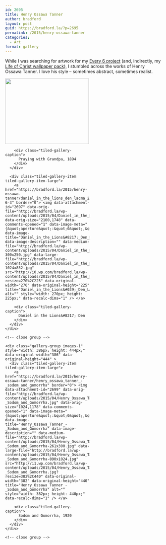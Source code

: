 ```yaml
---
id: 2695
title: Henry Ossawa Tanner
author: bradford
layout: post
guid: https://bradford.la/?p=2695
permalink: /2015/henry-ossawa-tanner
categories:
  - Art
format: gallery
---
```

While I was searching for artwork for my <a href="http://a.boutti.me" target="_blank">Every 6 project</a> (and, indirectly, my [Life of Christ wallpaper pack][1]), I stumbled across the works of Henry Ossawa Tanner. I love his style &#8211; sometimes abstract, sometimes realist.<!--more-->

<div class="tiled-gallery type-rectangular tiled-gallery-unresized" data-original-width="660" data-carousel-extra='{&quot;blog_id&quot;:1,&quot;permalink&quot;:&quot;https:\/\/bradford.la\/2015\/henry-ossawa-tanner&quot;,&quot;likes_blog_id&quot;:59339976}' >
  <div class="gallery-row" style="width: 660px; height: 444px;" data-original-width="660" data-original-height="444" >
    <div class="gallery-group images-2" style="width: 274px; height: 444px;" data-original-width="274" data-original-height="444" >
      <div class="tiled-gallery-item tiled-gallery-item-large">
        <a href="https://bradford.la/2015/henry-ossawa-tanner/29-15-145448bd87a6ca0852e" border="0"> <img data-attachment-id="2696" data-orig-file="http://bradford.la/wp-content/uploads/2015/04/29-15-145448BD87A6CA0852E.jpg" data-orig-size="1616,1266" data-comments-opened="1" data-image-meta="{&quot;aperture&quot;:&quot;0&quot;,&quot;credit&quot;:&quot;&quot;,&quot;camera&quot;:&quot;&quot;,&quot;caption&quot;:&quot;&quot;,&quot;created_timestamp&quot;:&quot;0&quot;,&quot;copyright&quot;:&quot;&quot;,&quot;focal_length&quot;:&quot;0&quot;,&quot;iso&quot;:&quot;0&quot;,&quot;shutter_speed&quot;:&quot;0&quot;,&quot;title&quot;:&quot;&quot;,&quot;orientation&quot;:&quot;0&quot;}" data-image-title="29-15-145448BD87A6CA0852E" data-image-description="" data-medium-file="http://bradford.la/wp-content/uploads/2015/04/29-15-145448BD87A6CA0852E-300x235.jpg" data-large-file="http://bradford.la/wp-content/uploads/2015/04/29-15-145448BD87A6CA0852E-1024x802.jpg" src="http://i0.wp.com/bradford.la/wp-content/uploads/2015/04/29-15-145448BD87A6CA0852E.jpg?resize=270%2C211" data-original-width="270" data-original-height="211" title="29-15-145448BD87A6CA0852E" alt="" style="width: 270px; height: 211px;" data-recalc-dims="1" /> </a> 
        
        <div class="tiled-gallery-caption">
          Praying with Grandpa, 1894
        </div>
      </div>
      
      <div class="tiled-gallery-item tiled-gallery-item-large">
        <a href="https://bradford.la/2015/henry-ossawa-tanner/daniel_in_the_lions_den_lacma_22-6-3" border="0"> <img data-attachment-id="2697" data-orig-file="http://bradford.la/wp-content/uploads/2015/04/Daniel_in_the_Lions_Den_LACMA_22.6.3.jpg" data-orig-size="2100,1748" data-comments-opened="1" data-image-meta="{&quot;aperture&quot;:&quot;0&quot;,&quot;credit&quot;:&quot;&quot;,&quot;camera&quot;:&quot;&quot;,&quot;caption&quot;:&quot;&quot;,&quot;created_timestamp&quot;:&quot;0&quot;,&quot;copyright&quot;:&quot;&quot;,&quot;focal_length&quot;:&quot;0&quot;,&quot;iso&quot;:&quot;0&quot;,&quot;shutter_speed&quot;:&quot;0&quot;,&quot;title&quot;:&quot;&quot;,&quot;orientation&quot;:&quot;0&quot;}" data-image-title="Daniel_in_the_Lions&#8217;_Den_LACMA_22.6.3" data-image-description="" data-medium-file="http://bradford.la/wp-content/uploads/2015/04/Daniel_in_the_Lions_Den_LACMA_22.6.3-300x250.jpg" data-large-file="http://bradford.la/wp-content/uploads/2015/04/Daniel_in_the_Lions_Den_LACMA_22.6.3-1024x852.jpg" src="http://i0.wp.com/bradford.la/wp-content/uploads/2015/04/Daniel_in_the_Lions_Den_LACMA_22.6.3.jpg?resize=270%2C225" data-original-width="270" data-original-height="225" title="Daniel_in_the_Lions&#039;_Den_LACMA_22.6.3" alt="" style="width: 270px; height: 225px;" data-recalc-dims="1" /> </a> 
        
        <div class="tiled-gallery-caption">
          Daniel in the Lions&#8217; Den
        </div>
      </div>
    </div>
    
    <!-- close group -->
    
    <div class="gallery-group images-1" style="width: 386px; height: 444px;" data-original-width="386" data-original-height="444" >
      <div class="tiled-gallery-item tiled-gallery-item-large">
        <a href="https://bradford.la/2015/henry-ossawa-tanner/henry_ossawa_tanner_-_sodom_and_gomorrha" border="0"> <img data-attachment-id="2699" data-orig-file="http://bradford.la/wp-content/uploads/2015/04/Henry_Ossawa_Tanner_-_Sodom_and_Gomorrha.jpg" data-orig-size="1024,1178" data-comments-opened="1" data-image-meta="{&quot;aperture&quot;:&quot;0&quot;,&quot;credit&quot;:&quot;&quot;,&quot;camera&quot;:&quot;&quot;,&quot;caption&quot;:&quot;&quot;,&quot;created_timestamp&quot;:&quot;0&quot;,&quot;copyright&quot;:&quot;&quot;,&quot;focal_length&quot;:&quot;0&quot;,&quot;iso&quot;:&quot;0&quot;,&quot;shutter_speed&quot;:&quot;0&quot;,&quot;title&quot;:&quot;&quot;,&quot;orientation&quot;:&quot;1&quot;}" data-image-title="Henry_Ossawa_Tanner_-_Sodom_and_Gomorrha" data-image-description="" data-medium-file="http://bradford.la/wp-content/uploads/2015/04/Henry_Ossawa_Tanner_-_Sodom_and_Gomorrha-261x300.jpg" data-large-file="http://bradford.la/wp-content/uploads/2015/04/Henry_Ossawa_Tanner_-_Sodom_and_Gomorrha-890x1024.jpg" src="http://i1.wp.com/bradford.la/wp-content/uploads/2015/04/Henry_Ossawa_Tanner_-_Sodom_and_Gomorrha.jpg?resize=382%2C440" data-original-width="382" data-original-height="440" title="Henry_Ossawa_Tanner_-_Sodom_and_Gomorrha" alt="" style="width: 382px; height: 440px;" data-recalc-dims="1" /> </a> 
        
        <div class="tiled-gallery-caption">
          Sodom and Gomorrha, 1920
        </div>
      </div>
    </div>
    
    <!-- close group -->
  </div>
  
  <!-- close row -->
</div>

 [1]: https://bradford.la/life-of-jesus-christ